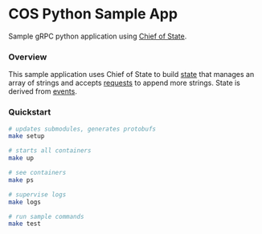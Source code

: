 # COS Python Sample App

Sample gRPC python application using [Chief of State](https://github.com/namely/chief-of-state).

### Overview

This sample application uses Chief of State to build [state](./proto/sample_app/state.proto) that
manages an array of strings and accepts [requests](./proto/sample_app/api.proto) to append more strings. State is derived from
[events](./proto/sample_app/events.proto).

### Quickstart

```bash
# updates submodules, generates protobufs
make setup

# starts all containers
make up

# see containers
make ps

# supervise logs
make logs

# run sample commands
make test
```
